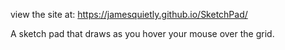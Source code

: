 view the site at:
https://jamesquietly.github.io/SketchPad/

A sketch pad that draws as you hover your mouse over the grid.
